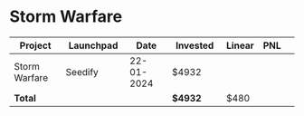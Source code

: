 # Storm Warfare



<table data-full-width="true"><thead><tr><th width="141">Project</th><th width="138">Launchpad</th><th width="132">Date</th><th width="133">Invested</th><th>Linear</th><th>PNL</th><th></th></tr></thead><tbody><tr><td>Storm Warfare</td><td>Seedify</td><td>22-01-2024</td><td>$4932</td><td></td><td></td><td></td></tr><tr><td><strong>Total</strong></td><td></td><td></td><td><strong>$4932</strong></td><td>$480</td><td></td><td></td></tr></tbody></table>

